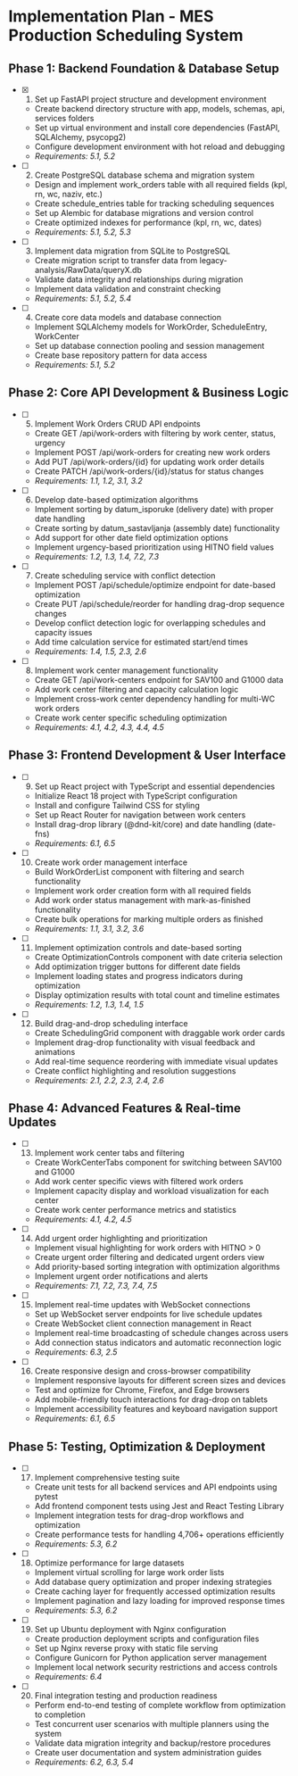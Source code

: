 # Implementation Plan - MES Production Scheduling System

## Phase 1: Backend Foundation & Database Setup

- [x] 1. Set up FastAPI project structure and development environment




  - Create backend directory structure with app, models, schemas, api, services folders
  - Set up virtual environment and install core dependencies (FastAPI, SQLAlchemy, psycopg2)
  - Configure development environment with hot reload and debugging
  - _Requirements: 5.1, 5.2_

- [ ] 2. Create PostgreSQL database schema and migration system
  - Design and implement work_orders table with all required fields (kpl, rn, wc, naziv, etc.)
  - Create schedule_entries table for tracking scheduling sequences
  - Set up Alembic for database migrations and version control
  - Create optimized indexes for performance (kpl, rn, wc, dates)
  - _Requirements: 5.1, 5.2, 5.3_

- [ ] 3. Implement data migration from SQLite to PostgreSQL
  - Create migration script to transfer data from legacy-analysis/RawData/queryX.db
  - Validate data integrity and relationships during migration
  - Implement data validation and constraint checking
  - _Requirements: 5.1, 5.2, 5.4_

- [ ] 4. Create core data models and database connection
  - Implement SQLAlchemy models for WorkOrder, ScheduleEntry, WorkCenter
  - Set up database connection pooling and session management
  - Create base repository pattern for data access
  - _Requirements: 5.1, 5.2_

## Phase 2: Core API Development & Business Logic

- [ ] 5. Implement Work Orders CRUD API endpoints
  - Create GET /api/work-orders with filtering by work center, status, urgency
  - Implement POST /api/work-orders for creating new work orders
  - Add PUT /api/work-orders/{id} for updating work order details
  - Create PATCH /api/work-orders/{id}/status for status changes
  - _Requirements: 1.1, 1.2, 3.1, 3.2_

- [ ] 6. Develop date-based optimization algorithms
  - Implement sorting by datum_isporuke (delivery date) with proper date handling
  - Create sorting by datum_sastavljanja (assembly date) functionality
  - Add support for other date field optimization options
  - Implement urgency-based prioritization using HITNO field values
  - _Requirements: 1.2, 1.3, 1.4, 7.2, 7.3_

- [ ] 7. Create scheduling service with conflict detection
  - Implement POST /api/schedule/optimize endpoint for date-based optimization
  - Create PUT /api/schedule/reorder for handling drag-drop sequence changes
  - Develop conflict detection logic for overlapping schedules and capacity issues
  - Add time calculation service for estimated start/end times
  - _Requirements: 1.4, 1.5, 2.3, 2.6_

- [ ] 8. Implement work center management functionality
  - Create GET /api/work-centers endpoint for SAV100 and G1000 data
  - Add work center filtering and capacity calculation logic
  - Implement cross-work center dependency handling for multi-WC work orders
  - Create work center specific scheduling optimization
  - _Requirements: 4.1, 4.2, 4.3, 4.4, 4.5_

## Phase 3: Frontend Development & User Interface

- [ ] 9. Set up React project with TypeScript and essential dependencies
  - Initialize React 18 project with TypeScript configuration
  - Install and configure Tailwind CSS for styling
  - Set up React Router for navigation between work centers
  - Install drag-drop library (@dnd-kit/core) and date handling (date-fns)
  - _Requirements: 6.1, 6.5_

- [ ] 10. Create work order management interface
  - Build WorkOrderList component with filtering and search functionality
  - Implement work order creation form with all required fields
  - Add work order status management with mark-as-finished functionality
  - Create bulk operations for marking multiple orders as finished
  - _Requirements: 1.1, 3.1, 3.2, 3.6_

- [ ] 11. Implement optimization controls and date-based sorting
  - Create OptimizationControls component with date criteria selection
  - Add optimization trigger buttons for different date fields
  - Implement loading states and progress indicators during optimization
  - Display optimization results with total count and timeline estimates
  - _Requirements: 1.2, 1.3, 1.4, 1.5_

- [ ] 12. Build drag-and-drop scheduling interface
  - Create SchedulingGrid component with draggable work order cards
  - Implement drag-drop functionality with visual feedback and animations
  - Add real-time sequence reordering with immediate visual updates
  - Create conflict highlighting and resolution suggestions
  - _Requirements: 2.1, 2.2, 2.3, 2.4, 2.6_

## Phase 4: Advanced Features & Real-time Updates

- [ ] 13. Implement work center tabs and filtering
  - Create WorkCenterTabs component for switching between SAV100 and G1000
  - Add work center specific views with filtered work orders
  - Implement capacity display and workload visualization for each center
  - Create work center performance metrics and statistics
  - _Requirements: 4.1, 4.2, 4.5_

- [ ] 14. Add urgent order highlighting and prioritization
  - Implement visual highlighting for work orders with HITNO > 0
  - Create urgent order filtering and dedicated urgent orders view
  - Add priority-based sorting integration with optimization algorithms
  - Implement urgent order notifications and alerts
  - _Requirements: 7.1, 7.2, 7.3, 7.4, 7.5_

- [ ] 15. Implement real-time updates with WebSocket connections
  - Set up WebSocket server endpoints for live schedule updates
  - Create WebSocket client connection management in React
  - Implement real-time broadcasting of schedule changes across users
  - Add connection status indicators and automatic reconnection logic
  - _Requirements: 6.3, 2.5_

- [ ] 16. Create responsive design and cross-browser compatibility
  - Implement responsive layouts for different screen sizes and devices
  - Test and optimize for Chrome, Firefox, and Edge browsers
  - Add mobile-friendly touch interactions for drag-drop on tablets
  - Implement accessibility features and keyboard navigation support
  - _Requirements: 6.1, 6.5_

## Phase 5: Testing, Optimization & Deployment

- [ ] 17. Implement comprehensive testing suite
  - Create unit tests for all backend services and API endpoints using pytest
  - Add frontend component tests using Jest and React Testing Library
  - Implement integration tests for drag-drop workflows and optimization
  - Create performance tests for handling 4,706+ operations efficiently
  - _Requirements: 5.3, 6.2_

- [ ] 18. Optimize performance for large datasets
  - Implement virtual scrolling for large work order lists
  - Add database query optimization and proper indexing strategies
  - Create caching layer for frequently accessed optimization results
  - Implement pagination and lazy loading for improved response times
  - _Requirements: 5.3, 6.2_

- [ ] 19. Set up Ubuntu deployment with Nginx configuration
  - Create production deployment scripts and configuration files
  - Set up Nginx reverse proxy with static file serving
  - Configure Gunicorn for Python application server management
  - Implement local network security restrictions and access controls
  - _Requirements: 6.4_

- [ ] 20. Final integration testing and production readiness
  - Perform end-to-end testing of complete workflow from optimization to completion
  - Test concurrent user scenarios with multiple planners using the system
  - Validate data migration integrity and backup/restore procedures
  - Create user documentation and system administration guides
  - _Requirements: 6.2, 6.3, 5.4_